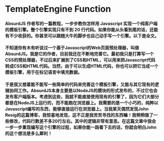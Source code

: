 # TemplateEngine Function

#### AbsurdJS 作者写的一篇教程，一步步教你怎样用 Javascript 实现一个纯客户端的模板引擎。整个引擎实现只有不到 20 行代码。如果你能从头看到尾的话，还能有不少收获的。你甚至可以跟随大牛的脚步也自己动手写一个引擎。以下是全文。

#### 不知道你有木有听说过一个基于Javascript的Web页面预处理器，叫做AbsurdJS。我是它的作者，目前我还在不断地完善它。最初我只是打算写一个CSS的预处理器，不过后来扩展到了CSS和HTML，可以用来把Javascript代码转成CSS和HTML代码。当然，由于可以生成HTML代码，你也可以把它当成一个模板引擎，用于在标记语言中填充数据。

#### 于是我又想着能不能写一些简单的代码来完善这个模板引擎，又能与其它现有的逻辑协同工作。AbsurdJS本身主要是以NodeJS的模块的形式发布的，不过它也会发布客户端版本。考虑到这些，我就不能直接使用现有的引擎了，因为它们大部分都是在NodeJS上运行的，而不能跑在浏览器上。我需要的是一个小巧的，纯粹以Javascript编写的东西，能够直接运行在浏览器上。当我某天偶然发现John Resig的这篇博客，我惊喜地发现，这不正是我苦苦寻找的东西嘛！我稍稍做了一些修改，代码行数差不多20行左右。其中的逻辑非常有意思。在这篇文章中我会一步一步重现编写这个引擎的过程，如果你能一路看下去的话，你就会明白John的这个想法是多么犀利！